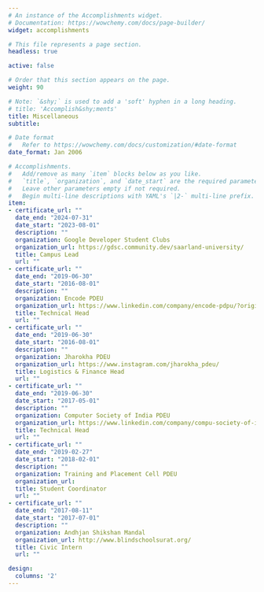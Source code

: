 ```yaml
---
# An instance of the Accomplishments widget.
# Documentation: https://wowchemy.com/docs/page-builder/
widget: accomplishments

# This file represents a page section.
headless: true

active: false

# Order that this section appears on the page.
weight: 90

# Note: `&shy;` is used to add a 'soft' hyphen in a long heading.
# title: 'Accomplish&shy;ments'
title: Miscellaneous
subtitle:

# Date format
#   Refer to https://wowchemy.com/docs/customization/#date-format
date_format: Jan 2006

# Accomplishments.
#   Add/remove as many `item` blocks below as you like.
#   `title`, `organization`, and `date_start` are the required parameters.
#   Leave other parameters empty if not required.
#   Begin multi-line descriptions with YAML's `|2-` multi-line prefix.
item:
- certificate_url: ""
  date_end: "2024-07-31"
  date_start: "2023-08-01"
  description: ""
  organization: Google Developer Student Clubs
  organization_url: https://gdsc.community.dev/saarland-university/
  title: Campus Lead
  url: ""
- certificate_url: ""
  date_end: "2019-06-30"
  date_start: "2016-08-01"
  description: ""
  organization: Encode PDEU
  organization_url: https://www.linkedin.com/company/encode-pdpu/?originalSubdomain=in
  title: Technical Head
  url: ""
- certificate_url: ""
  date_end: "2019-06-30"
  date_start: "2016-08-01"
  description: ""
  organization: Jharokha PDEU
  organization_url: https://www.instagram.com/jharokha_pdeu/
  title: Logistics & Finance Head
  url: ""
- certificate_url: ""
  date_end: "2019-06-30"
  date_start: "2017-05-01"
  description: ""
  organization: Computer Society of India PDEU
  organization_url: https://www.linkedin.com/company/compu-society-of-india-pdpu/?originalSubdomain=in
  title: Technical Head
  url: ""
- certificate_url: ""
  date_end: "2019-02-27"
  date_start: "2018-02-01"
  description: ""
  organization: Training and Placement Cell PDEU
  organization_url: 
  title: Student Coordinator
  url: ""
- certificate_url: ""
  date_end: "2017-08-11"
  date_start: "2017-07-01"
  description: ""
  organization: Andhjan Shikshan Mandal
  organization_url: http://www.blindschoolsurat.org/
  title: Civic Intern
  url: ""

design:
  columns: '2' 
---
```

